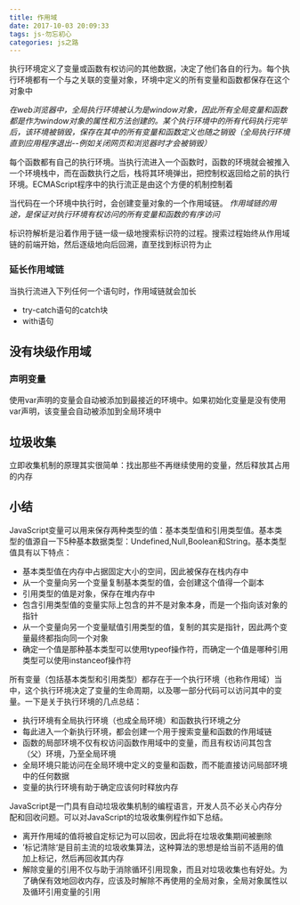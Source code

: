 ```yaml
---
title: 作用域
date: 2017-10-03 20:09:33
tags: js-勿忘初心
categories: js之路
---
```


执行环境定义了变量或函数有权访问的其他数据，决定了他们各自的行为。每个执行环境都有一个与之关联的变量对象，环境中定义的所有变量和函数都保存在这个对象中

*在web浏览器中，全局执行环境被认为是window对象，因此所有全局变量和函数都是作为window对象的属性和方法创建的。某个执行环境中的所有代码执行完毕后，该环境被销毁，保存在其中的所有变量和函数定义也随之销毁（全局执行环境直到应用程序退出--例如关闭网页和浏览器时才会被销毁）*

每个函数都有自己的执行环境。当执行流进入一个函数时，函数的环境就会被推入一个环境栈中，而在函数执行之后，栈将其环境弹出，把控制权返回给之前的执行环境。ECMAScript程序中的执行流正是由这个方便的机制控制着

当代码在一个环境中执行时，会创建变量对象的一个作用域链。
*作用域链的用途，是保证对执行环境有权访问的所有变量和函数的有序访问*

标识符解析是沿着作用于链一级一级地搜索标识符的过程。搜索过程始终从作用域链的前端开始，然后逐级地向后回溯，直至找到标识符为止

### 延长作用域链

当执行流进入下列任何一个语句时，作用域链就会加长
* try-catch语句的catch块
* with语句


## 没有块级作用域

### 声明变量
使用var声明的变量会自动被添加到最接近的环境中。如果初始化变量是没有使用var声明，该变量会自动被添加到全局环境中


## 垃圾收集
立即收集机制的原理其实很简单：找出那些不再继续使用的变量，然后释放其占用的内存


## 小结

JavaScript变量可以用来保存两种类型的值：基本类型值和引用类型值。基本类型的值源自一下5种基本数据类型：Undefined,Null,Boolean和String。基本类型值具有以下特点：

* 基本类型值在内存中占据固定大小的空间，因此被保存在栈内存中
* 从一个变量向另一个变量复制基本类型的值，会创建这个值得一个副本
* 引用类型的值是对象，保存在堆内存中
* 包含引用类型值的变量实际上包含的并不是对象本身，而是一个指向该对象的指针
* 从一个变量向另一个变量赋值引用类型的值，复制的其实是指针，因此两个变量最终都指向同一个对象
* 确定一个值是那种基本类型可以使用typeof操作符，而确定一个值是哪种引用类型可以使用instanceof操作符 

所有变量（包括基本类型和引用类型）都存在于一个执行环境（也称作用域）当中，这个执行环境决定了变量的生命周期，以及哪一部分代码可以访问其中的变量。一下是关于执行环境的几点总结：
* 执行环境有全局执行环境（也成全局环境）和函数执行环境之分
* 每此进入一个新执行环境，都会创建一个用于搜索变量和函数的作用域链
* 函数的局部环境不仅有权访问函数作用域中的变量，而且有权访问其包含（父）环境，乃至全局环境
* 全局环境只能访问在全局环境中定义的变量和函数，而不能直接访问局部环境中的任何数据
* 变量的执行环境有助于确定应该何时释放内存

JavaScript是一门具有自动垃圾收集机制的编程语言，开发人员不必关心内存分配和回收问题。可以对JavaScript的垃圾收集例程作如下总结。
* 离开作用域的值将被自定标记为可以回收，因此将在垃圾收集期间被删除
* ’标记清除‘是目前主流的垃圾收集算法，这种算法的思想是给当前不适用的值加上标记，然后再回收其内存
* 解除变量的引用不仅与助于消除循环引用现象，而且对垃圾收集也有好处。为了确保有效地回收内存，应该及时解除不再使用的全局对象，全局对象属性以及循环引用变量的引用

